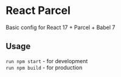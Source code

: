 # React Parcel

Basic config for React 17 + Parcel + Babel 7

## Usage

`run npm start` - for development\
`run npm build` - for production
